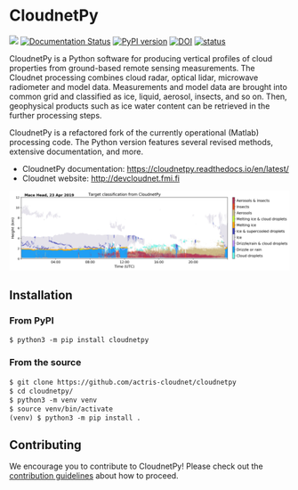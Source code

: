 # CloudnetPy

![](https://github.com/actris-cloudnet/cloudnetpy/workflows/CloudnetPy%20CI/badge.svg)
[![Documentation Status](https://readthedocs.org/projects/cloudnetpy/badge/?version=latest)](https://cloudnetpy.readthedocs.io/en/latest/?badge=latest)
[![PyPI version](https://badge.fury.io/py/cloudnetpy.svg)](https://badge.fury.io/py/cloudnetpy)
[![DOI](https://zenodo.org/badge/233602651.svg)](https://zenodo.org/badge/latestdoi/233602651)
[![status](https://joss.theoj.org/papers/959971f196f617dddc0e7d8333ff22b7/status.svg)](https://joss.theoj.org/papers/959971f196f617dddc0e7d8333ff22b7)

CloudnetPy is a Python software for producing vertical profiles of cloud properties from ground-based 
remote sensing measurements. The Cloudnet processing combines cloud radar, optical lidar, microwave 
radiometer and model data. Measurements and model data are brought into common grid and 
classified as ice, liquid, aerosol, insects, and so on. 
Then, geophysical products such as ice water content can be 
retrieved in the further processing steps.

CloudnetPy is a refactored fork of the currently operational (Matlab) processing code. The Python version features several revised methods, extensive documentation, and more.

* CloudnetPy documentation: https://cloudnetpy.readthedocs.io/en/latest/
* Cloudnet website: http://devcloudnet.fmi.fi

<img src="docs/source/_static/20190423_mace-head_classification.png">

## Installation

### From PyPI
```
$ python3 -m pip install cloudnetpy
```

### From the source
```
$ git clone https://github.com/actris-cloudnet/cloudnetpy
$ cd cloudnetpy/
$ python3 -m venv venv
$ source venv/bin/activate
(venv) $ python3 -m pip install .
```

## Contributing

We encourage you to contribute to CloudnetPy! Please check out the [contribution guidelines](CONTRIBUTING.md) about how to proceed.
